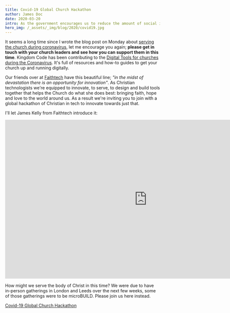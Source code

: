 ```yaml
---
title: Covid-19 Global Church Hackathon
author: James Doc
date: 2020-03-20
intro: As the government encourages us to reduce the amount of social interaction now is the perfect time for the Kingdom Code community to serve the local church
hero_img: /_assets/_img/blog/2020/covid19.jpg
---
```


It seems a long time since I wrote the blog post on Monday about [serving the church during coronavirus](/blog/2020/covid-and-the-church/), let me encourage you again; **please get in touch with your church leaders and see how you can support them in this time**. Kingdom Code has been contributing to the [Digital Tools for churches during the Coronavirus](https://covid.churcheshandbook.co.uk). It's full of resources and how-to guides to get your church up and running digitally.

Our friends over at [Faithtech](https://faithtech.com/) have this beautiful line; _"in the midst of devastation there is an opportunity for innovation"_. As Christian technologists we're equipped to innovate, to serve, to design and build tools together that helps the Church do what she does best: bringing faith, hope and love to the world around us. As a result we're inviting you to join with a global hackathon of Christian in tech to innovate towards just that.

I'll let James Kelly from Faithtech introduce it:

<div class="video-embed">
<iframe width="921" height="518" src="https://www.youtube.com/embed/4F9-3teNlAs" frameborder="0" allow="accelerometer; autoplay; encrypted-media; gyroscope; picture-in-picture" allowfullscreen></iframe>
</div>

How might we serve the body of Christ in this time? We were due to have in-person gatherings in London and Leeds over the next few weeks, some of those gatherings were to be microBUILD. Please join us here instead.

<a href="https://covidhack.devpost.com/" class="btn btn--orange btn--full-width">Covid-19 Global Church Hackathon</a>
